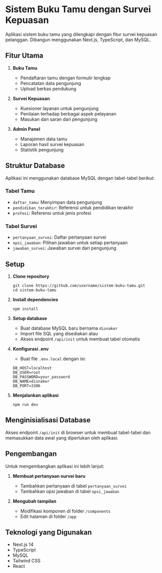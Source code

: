 # Sistem Buku Tamu dengan Survei Kepuasan

Aplikasi sistem buku tamu yang dilengkapi dengan fitur survei kepuasan pelanggan. Dibangun menggunakan Next.js, TypeScript, dan MySQL.

## Fitur Utama

1. **Buku Tamu**
   - Pendaftaran tamu dengan formulir lengkap
   - Pencatatan data pengunjung
   - Upload berkas pendukung

2. **Survei Kepuasan**
   - Kuesioner layanan untuk pengunjung
   - Penilaian terhadap berbagai aspek pelayanan
   - Masukan dan saran dari pengunjung

3. **Admin Panel**
   - Manajemen data tamu
   - Laporan hasil survei kepuasan
   - Statistik pengunjung

## Struktur Database

Aplikasi ini menggunakan database MySQL dengan tabel-tabel berikut:

### Tabel Tamu
- `daftar_tamu`: Menyimpan data pengunjung
- `pendidikan_terakhir`: Referensi untuk pendidikan terakhir
- `profesi`: Referensi untuk jenis profesi

### Tabel Survei
- `pertanyaan_survei`: Daftar pertanyaan survei
- `opsi_jawaban`: Pilihan jawaban untuk setiap pertanyaan
- `jawaban_survei`: Jawaban survei dari pengunjung

## Setup

1. **Clone repository**
   ```
   git clone https://github.com/username/sistem-buku-tamu.git
   cd sistem-buku-tamu
   ```

2. **Install dependencies**
   ```
   npm install
   ```

3. **Setup database**
   - Buat database MySQL baru bernama `disnaker`
   - Import file SQL yang disediakan atau
   - Akses endpoint `/api/init` untuk membuat tabel otomatis

4. **Konfigurasi .env**
   - Buat file `.env.local` dengan isi:
   ```
   DB_HOST=localhost
   DB_USER=root
   DB_PASSWORD=your_password
   DB_NAME=disnaker
   DB_PORT=3306
   ```

5. **Menjalankan aplikasi**
   ```
   npm run dev
   ```

## Menginisialisasi Database

Akses endpoint `/api/init` di browser untuk membuat tabel-tabel dan memasukkan data awal yang diperlukan oleh aplikasi.

## Pengembangan

Untuk mengembangkan aplikasi ini lebih lanjut:

1. **Membuat pertanyaan survei baru**
   - Tambahkan pertanyaan di tabel `pertanyaan_survei`
   - Tambahkan opsi jawaban di tabel `opsi_jawaban`

2. **Mengubah tampilan**
   - Modifikasi komponen di folder `/components`
   - Edit halaman di folder `/app`

## Teknologi yang Digunakan

- Next.js 14
- TypeScript
- MySQL
- Tailwind CSS
- React
